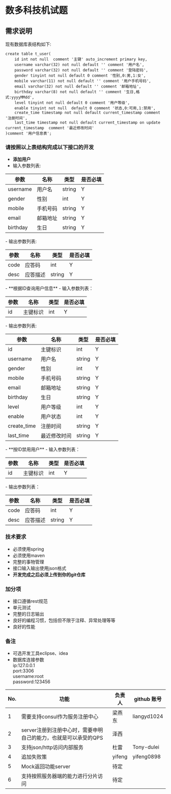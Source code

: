 # 数多科技机试题
## 需求说明
现有数据库表结构如下:
```
create table t_user(
    id int not null  comment '主键' auto_increment primary key,
    username varchar(32) not null default '' comment '用户名',
    password varchar(32) not null default '' comment '登陆密码',
    gender tinyint not null default 0 comment '性别,0:男,1:女',
    mobile varchar(11) not null default '' comment '用户手机号码',
    email varchar(32) not null default '' comment '邮箱地址',
    birthday varchar(8) not null default '' comment '生日,格式:yyyyMMdd',
    level tinyint not null default 0 comment '用户等级',
    enable tinyint not null  default 0 comment '状态,0:可用,1:禁用',
    create_time timestamp not null default current_timestamp comment '注册时间',
    last_time timestamp not null default current_timestamp on update current_timestamp  comment '最近修改时间'
)comment '用户信息表';
```
### 请按照以上表结构完成以下接口的开发
- **添加用户**
 - 输入参数列表:
<table>
    <thead>
        <tr>
            <th>参数</th>
            <th>名称</th>
            <th>类型</th>
            <th>是否必填</th>
        </tr>
    </thead>
    <tbody>
        <tr>
            <td>username</td>
            <td>用户名</td>
            <td>string</td>
            <td>Y</td>
        </tr>
        <tr>
            <td>gender</td>
            <td>性别</td>
            <td>int</td>
            <td>Y</td>
        </tr>
        <tr>
            <td>mobile</td>
            <td>手机号码</td>
            <td>string</td>
            <td>Y</td>
        </tr>
        <tr>
            <td>email</td>
            <td>邮箱地址</td>
            <td>string</td>
            <td>Y</td>
        </tr>
        <tr>
            <td>birthday</td>
            <td>生日</td>
            <td>string</td>
            <td>Y</td>
        </tr>
    </tbody>
</table>
 - 输出参数列表:
<table>
    <thead>
        <tr>
            <th>参数</th>
            <th>名称</th>
            <th>类型</th>
            <th>是否必填</th>
        </tr>
    </thead>
    <tbody>
        <tr>
            <td>code</td>
            <td>应答码</td>
            <td>int</td>
            <td>Y</td>
        </tr>
        <tr>
            <td>desc</td>
            <td>应答描述</td>
            <td>string</td>
            <td>Y</td>
        </tr>
    </tbody>
</table>
- **根据ID查询用户信息**
 - 输入参数列表： 
<table>
    <thead>
        <tr>
            <th>参数</th>
            <th>名称</th>
            <th>类型</th>
            <th>是否必填</th>
        </tr>
    </thead>
    <tbody>
        <tr>
            <td>id</td>
            <td>主键标识</td>
            <td>int</td>
            <td>Y</td>
        </tr>
    </tbody>
</table>
 - 输出参数列表:
<table>
    <thead>
        <tr>
            <th>参数</th>
            <th>名称</th>
            <th>类型</th>
            <th>是否必填</th>
        </tr>
    </thead>
    <tbody>
        <tr>
            <td>id</td>
            <td>主键标识</td>
            <td>int</td>
            <td>Y</td>
        </tr>
        <tr>
            <td>username</td>
            <td>用户名</td>
            <td>string</td>
            <td>Y</td>
        </tr>
        <tr>
            <td>gender</td>
            <td>性别</td>
            <td>int</td>
            <td>Y</td>
        </tr>
        <tr>
            <td>mobile</td>
            <td>手机号码</td>
            <td>string</td>
            <td>Y</td>
        </tr>
        <tr>
            <td>email</td>
            <td>邮箱地址</td>
            <td>string</td>
            <td>Y</td>
        </tr>
        <tr>
            <td>birthday</td>
            <td>生日</td>
            <td>string</td>
            <td>Y</td>
        </tr>
        <tr>
            <td>level</td>
            <td>用户等级</td>
            <td>int</td>
            <td>Y</td>
        </tr>
        <tr>
            <td>enable</td>
            <td>用户状态</td>
            <td>int</td>
            <td>Y</td>
        </tr>
        <tr>
            <td>create_time</td>
            <td>注册时间</td>
            <td>string</td>
            <td>Y</td>
        </tr>
        <tr>
            <td>last_time</td>
            <td>最近修改时间</td>
            <td>string</td>
            <td>Y</td>
        </tr>
    </tbody>
</table>
- **按ID禁用用户**
 - 输入参数列表：
 <table>
    <thead>
        <tr>
            <th>参数</th>
            <th>名称</th>
            <th>类型</th>
            <th>是否必填</th>
        </tr>
    </thead>
    <tbody>
        <tr>
            <td>id</td>
            <td>主键标识</td>
            <td>int</td>
            <td>Y</td>
        </tr>
    </tbody>
</table>
 - 输出参数列表：
 <table>
    <thead>
        <tr>
            <th>参数</th>
            <th>名称</th>
            <th>类型</th>
            <th>是否必填</th>
        </tr>
    </thead>
    <tbody>
        <tr>
            <td>code</td>
            <td>应答码</td>
            <td>int</td>
            <td>Y</td>
        </tr>
        <tr>
            <td>desc</td>
            <td>应答描述</td>
            <td>string</td>
            <td>Y</td>
        </tr>
    </tbody>
</table>

### 技术要求
- 必须使用spring
- 必须使用maven
- 完整的事物管理
- 接口输入输出使用json格式
- **开发完成之后必须上传到你的git仓库**

### 加分项
- 接口遵循rest规范
- 单元测试
- 完整的日志输出
- 良好的编程习惯，包括但不限于注释、异常处理等等
- 良好的性能

### 备注
- 可选开发工具eclipse、idea
- 数据库连接参数<br>
    ip:127.0.0.1<br>
    port:3306<br>
    username:root<br>
    password:123456<br>

|No.|功能|负责人|github 账号|
|---------|---------|---------|---------|
|1|需要支持consul作为服务注册中心|梁燕东|liangyd1024|
|2|server注册到注册中心时，需要申明自己的能力，也就是可以承受的QPS|泽西||
|3|支持json/http访问内部服务|杜雷|Tony-dulei|
|4|追加失败策|yifeng|yifeng0898|
|5|Mock返回功能server|待定||
|6|支持按照服务器端的能力进行分片访问|待定||